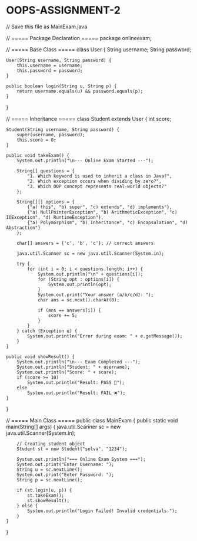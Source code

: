 # OOPS-ASSIGNMENT-2
// Save this file as MainExam.java

// ===== Package Declaration =====
package onlineexam;

// ===== Base Class =====
class User {
    String username;
    String password;

    User(String username, String password) {
        this.username = username;
        this.password = password;
    }

    public boolean login(String u, String p) {
        return username.equals(u) && password.equals(p);
    }
}

// ===== Inheritance =====
class Student extends User {
    int score;

    Student(String username, String password) {
        super(username, password);
        this.score = 0;
    }

    public void takeExam() {
        System.out.println("\n--- Online Exam Started ---");

        String[] questions = {
            "1. Which keyword is used to inherit a class in Java?",
            "2. Which exception occurs when dividing by zero?",
            "3. Which OOP concept represents real-world objects?"
        };

        String[][] options = {
            {"a) this", "b) super", "c) extends", "d) implements"},
            {"a) NullPointerException", "b) ArithmeticException", "c) IOException", "d) RuntimeException"},
            {"a) Polymorphism", "b) Inheritance", "c) Encapsulation", "d) Abstraction"}
        };

        char[] answers = {'c', 'b', 'c'}; // correct answers

        java.util.Scanner sc = new java.util.Scanner(System.in);

        try {
            for (int i = 0; i < questions.length; i++) {
                System.out.println("\n" + questions[i]);
                for (String opt : options[i]) {
                    System.out.println(opt);
                }
                System.out.print("Your answer (a/b/c/d): ");
                char ans = sc.next().charAt(0);

                if (ans == answers[i]) {
                    score += 5;
                }
            }
        } catch (Exception e) {
            System.out.println("Error during exam: " + e.getMessage());
        }
    }

    public void showResult() {
        System.out.println("\n--- Exam Completed ---");
        System.out.println("Student: " + username);
        System.out.println("Score: " + score);
        if (score >= 10)
            System.out.println("Result: PASS 🎉");
        else
            System.out.println("Result: FAIL ❌");
    }
}

// ===== Main Class =====
public class MainExam {
    public static void main(String[] args) {
        java.util.Scanner sc = new java.util.Scanner(System.in);

        // Creating student object
        Student st = new Student("selva", "1234");

        System.out.println("=== Online Exam System ===");
        System.out.print("Enter Username: ");
        String u = sc.nextLine();
        System.out.print("Enter Password: ");
        String p = sc.nextLine();

        if (st.login(u, p)) {
            st.takeExam();
            st.showResult();
        } else {
            System.out.println("Login Failed! Invalid credentials.");
        }
    }
}
